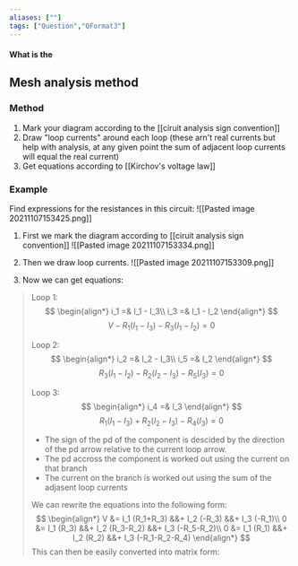```yaml
---
aliases: [""]
tags: ["Question","QFormat3"]
---
```


#### What is the
## Mesh analysis method

### Method

1) Mark your diagram according to the [[ciruit analysis sign convention]]
2) Draw "loop currents" around each loop (these arn't real currents but help with analysis, at any given point the sum of adjacent loop currents will equal the real current)
3) Get equations according to [[Kirchov's voltage law]]

### Example
Find expressions for the resistances in this circuit:
![[Pasted image 20211107153425.png]]

1) First we mark the diagram according to [[ciruit analysis sign convention]]
![[Pasted image 20211107153334.png]]

2) Then we draw loop currents.
![[Pasted image 20211107153309.png]]

3) Now we can get equations:
> Loop 1:
> $$ \begin{align*}
i_1 =& I_1 - I_3\\
i_3 =& I_1 - I_2
\end{align*} $$
> $$ V - R_1(I_1-I_3) - R_3 (I_1-I_2) = 0$$
> 
> Loop 2:
> $$ \begin{align*}
i_2 =& I_2 - I_3\\
i_5 =& I_2
\end{align*} $$
> $$ R_3(I_1-I_2) - R_2(I_2-I_3) - R_5 (I_3) = 0$$
> 
> Loop 3:
> $$ \begin{align*}
i_4 =& I_3
\end{align*} $$
> $$ R_1(I_1-I_3) + R_2(I_2-I_3) - R_4 (I_3) = 0$$
>
> - The sign of the pd of the component is descided by the direction of the pd arrow relative to the current loop arrow.
> - The pd accross the component is worked out using the current on that branch
> - The current on the branch is worked out using the sum of the adjasent loop currents
> 
> We can rewrite the equations into the following form:
> $$
\begin{align*}
V &= I_1 (R_1+R_3) &&+ I_2 (-R_3) &&+ I_3 (-R_1)\\
0 &= I_1 (R_3) &&+ I_2 (R_3-R_2) &&+ I_3 (-R_5-R_2)\\
0 &= I_1 (R_1) &&+ I_2 (R_2) &&+ I_3 (-R_1-R_2-R_4)
\end{align*}
$$
> This can then be easily converted into matrix form:
> 
